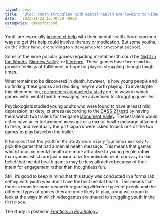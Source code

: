 ```yaml
---
layout: post
title:  "Blog: Youth struggling with mental health are looking to videogames for help"
date:   2023-11-22 13:40:50 -0800
categories: gamesforgood
---
```


Youth are especially <a href = "https://ontario.cmha.ca/documents/child-and-youth-mental-health-signs-and-symptoms/" target = "_blank"><u>in need of help</u></a> with their mental health. More common ways to get this help could involve therapy or medication. But some youths, on the other hand, are turning to videogames for emotional support.

Some of the more popular games regarding mental health could be <a href = "http://www.nightinthewoods.com" target = "_blank"><u>Night in the Woods</u></a>, <a href = "https://www.stardewvalley.net/" target = "_blank"><u>Stardew Valley</u></a>, or <a href = "https://annapurnainteractive.com/games/florence/" target = "_blank"><u>Florence</u></a>. These games have been said to provide feelings of fulfillment or hope for players struggling through tough times.

What remains to be discovered in depth, however, is how young people end up finding these games and deciding they’re worth playing. To investigate this phenomenon, <a href = "https://www.frontiersin.org/articles/10.3389/fpsyg.2018.01837/full" target = "_blank"><u>researchers conducted a study</u></a> on the ways in which games with mental health messaging are advertised to struggling juveniles.

Psychologists studied young adults who were found to have at least mild depression, anxiety, or stress (according to the <a href = "https://arc.psych.wisc.edu/self-report/depression-anxiety-stress-scale-21-dass21/" target = "_blank"><u>DASS-21 test</u></a>) by having them watch two trailers for the game <a href = "https://www.monumentvalleygame.com/" target = "_blank"><u>Monument Valley</u></a>. These trailers would either have an entertainment message or a mental health message attached to them, and eventually the participants were asked to pick one of the two games to play based on the trailer.

It turns out that the youth in the study were nearly four times as likely to pick the game that had a mental health message. This means that games which focus on mental health are more attractive to young people rather than games which are just meant to be for entertainment, contrary to the belief that mental health games may be less attractive because of their intent for engagement rather than thoughtless fun.

Still, it’s good to keep in mind that this study was conducted in a formal lab setting with youth who don’t have the best mental health. This means that there is room for more research regarding different types of people and the different types of games they are more likely to play, along with room to look at the ways in which videogames are shared to struggling youth in the first place.

The study is posted in <a href = "https://www.frontiersin.org/articles/10.3389/fpsyg.2018.01837/full" target = "_blank"><u><i>Frontiers in Psychology</i></u></a>.